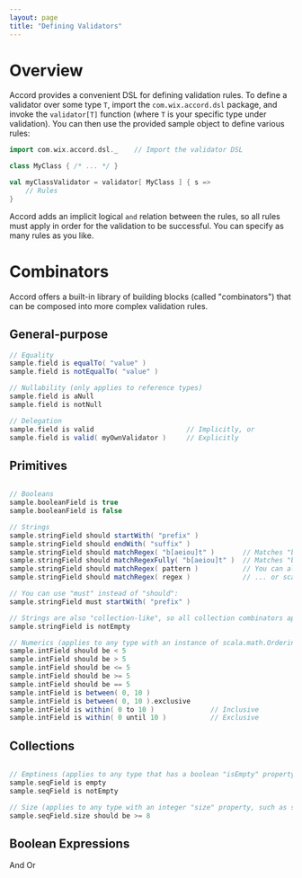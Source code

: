 ```yaml
---
layout: page
title: "Defining Validators"
---
```


# Overview

Accord provides a convenient DSL for defining validation rules. To define a validator over some type `T`, import the `com.wix.accord.dsl` package, and invoke the `validator[T]` function (where `T` is your specific type under validation). You can then use the provided sample object to define various rules:

```scala
import com.wix.accord.dsl._    // Import the validator DSL

class MyClass { /* ... */ }

val myClassValidator = validator[ MyClass ] { s =>
	// Rules
}
```

Accord adds an implicit logical `and` relation between the rules, so all rules must apply in order for the validation to be successful. You can specify as many rules as you like.


# Combinators

Accord offers a built-in library of building blocks (called "combinators") that can be composed into more complex validation rules.

## General-purpose

```scala
// Equality
sample.field is equalTo( "value" )
sample.field is notEqualTo( "value" )

// Nullability (only applies to reference types)
sample.field is aNull
sample.field is notNull

// Delegation
sample.field is valid    					// Implicitly, or
sample.field is valid( myOwnValidator )		// Explicitly
```

## Primitives

```scala

// Booleans
sample.booleanField is true
sample.booleanField is false

// Strings
sample.stringField should startWith( "prefix" )
sample.stringField should endWith( "suffix" )
sample.stringField should matchRegex( "b[aeiou]t" )       // Matches "bat" and "dingbat"
sample.stringField should matchRegexFully( "b[aeiou]t" )  // Matches "bat" but not "dingbat"
sample.stringField should matchRegex( pattern )           // You can also use java.util.regex.Pattern
sample.stringField should matchRegex( regex )             // ... or scala.util.matching.Regex

// You can use "must" instead of "should":
sample.stringField must startWith( "prefix" )

// Strings are also "collection-like", so all collection combinators apply (see below)
sample.stringField is notEmpty

// Numerics (applies to any type with an instance of scala.math.Ordering in implicit search scope):
sample.intField should be < 5
sample.intField should be > 5
sample.intField should be <= 5
sample.intField should be >= 5
sample.intField should be == 5
sample.intField is between( 0, 10 )
sample.intField is between( 0, 10 ).exclusive
sample.intField is within( 0 to 10 )              // Inclusive
sample.intField is within( 0 until 10 )           // Exclusive
```

## Collections

```scala

// Emptiness (applies to any type that has a boolean "isEmpty" property, such as string)
sample.seqField is empty
sample.seqField is notEmpty

// Size (applies to any type with an integer "size" property, such as string). All numeric operations apply:
sample.seqField.size should be >= 8
```

## Boolean Expressions


And
Or

